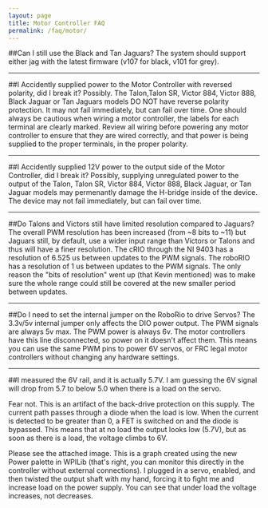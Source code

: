 ```yaml
---
layout: page
title: Motor Controller FAQ
permalink: /faq/motor/
---
```


##Can I still use the Black and Tan Jaguars?
The system should support either jag with the latest firmware (v107 for black, v101 for grey).

---

##I Accidently supplied power to the Motor Controller with reversed polarity, did I break it?
Possibly. The Talon,Talon SR, Victor 884, Victor 888, Black Jaguar or Tan Jaguars models DO NOT have reverse polarity protection. It may not fail immediately, but can fail over time. One should always be cautious when wiring a motor controller, the labels for each terminal are clearly marked. Review all wiring before powering any motor controller to ensure that they are wired correctly, and that power is being supplied to the proper terminals, in the proper polarity. 

---

##I Accidently supplied 12V power to the output side of the Motor Controller, did I break it?
Possibly, supplying unregulated power to the output of the Talon, Talon SR, Victor 884, Victor 888, Black Jaguar, or Tan Jaguar models may permenantly damage the H-bridge inside of the device. The device may not fail immediately, but can fail over time.

---

##Do Talons and Victors still have limited resolution compared to Jaguars?
The overall PWM resolution has been increased (from ~8 bits to ~11) but Jaguars still, by default, use a wider input 
range than Victors or Talons and thus will have a finer resolution. 
The cRIO through the NI 9403 has a resolution of 6.525 us between updates to the PWM signals.
The roboRIO has a resolution of 1 us between updates to the PWM signals.  The only reason the "bits of resolution" went 
up (that Kevin mentioned) was to make sure the whole range could still be covered at the new smaller period between 
updates.

---

##Do I need to set the internal jumper on the RoboRio to drive Servos?
The 3.3v/5v internal jumper only affects the DIO power output.
The PWM signals are always 5v max. The PWM power is always 6v. The motor controllers have this line disconnected, so power on it doesn't affect them. This means you can use the same PWM pins to power 6V servos, or FRC legal motor controllers without changing any hardware settings.

---

##I measured the 6V rail, and it is actually 5.7V. I am guessing the 6V signal will drop from 5.7 to below 5.0  when there is a load on the servo. 

Fear not. This is an artifact of the back-drive protection on this supply. The current path passes through a diode when the load is low. When the current is detected to be greater than 0, a FET is switched on and the diode is bypassed. This means that at no load the output looks low (5.7V), but as soon as there is a load, the voltage climbs to 6V.

 Please see the attached image. This is a graph created using the new Power palette in WPILib (that's right, you can monitor this directly in the controller without external connections). I plugged in a servo, enabled, and then twisted the output shaft with my hand, forcing it to fight me and increase load on the power supply. You can see that under load the voltage increases, not decreases.
 
